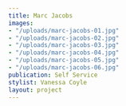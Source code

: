 ```yaml
---
title: Marc Jacobs
images:
- "/uploads/marc-jacobs-01.jpg"
- "/uploads/marc-jacobs-02.jpg"
- "/uploads/marc-jacobs-03.jpg"
- "/uploads/marc-jacobs-04.jpg"
- "/uploads/marc-jacobs-05.jpg"
- "/uploads/marc-jacobs-06.jpg"
publication: Self Service
stylist: Vanessa Coyle
layout: project
---
```


